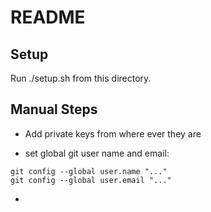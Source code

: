 # README

## Setup

Run ./setup.sh from this directory.

## Manual Steps

- Add private keys from where ever they are

- set global git user name and email:
```
git config --global user.name "..."
git config --global user.email "..."
```
- 
